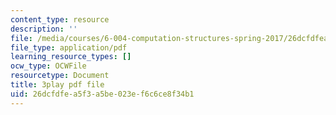 ```yaml
---
content_type: resource
description: ''
file: /media/courses/6-004-computation-structures-spring-2017/26dcfdfea5f3a5be023ef6c6ce8f34b1_GBL28_Tw6UQ.pdf
file_type: application/pdf
learning_resource_types: []
ocw_type: OCWFile
resourcetype: Document
title: 3play pdf file
uid: 26dcfdfe-a5f3-a5be-023e-f6c6ce8f34b1
---
```

